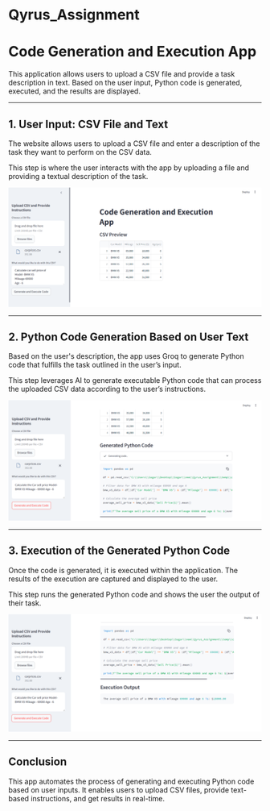 # Qyrus_Assignment

# Code Generation and Execution App

This application allows users to upload a CSV file and provide a task description in text. Based on the user input, Python code is generated, executed, and the results are displayed.

---

## 1. User Input: CSV File and Text
The website allows users to upload a CSV file and enter a description of the task they want to perform on the CSV data. 

This step is where the user interacts with the app by uploading a file and providing a textual description of the task.

![Taking user inputs](images/input.png)


---

## 2. **Python Code Generation Based on User Text**
Based on the user's description, the app uses Groq to generate Python code that fulfills the task outlined in the user’s input. 

This step leverages AI to generate executable Python code that can process the uploaded CSV data according to the user’s instructions.

![code generation](images/code_generated.png)


---

## 3. **Execution of the Generated Python Code**
Once the code is generated, it is executed within the application. The results of the execution are captured and displayed to the user.

This step runs the generated Python code and shows the user the output of their task.

![code generation](images/output.png)

---

## Conclusion
This app automates the process of generating and executing Python code based on user inputs. It enables users to upload CSV files, provide text-based instructions, and get results in real-time.

